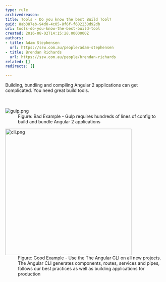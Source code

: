 ```yaml
---
type: rule
archivedreason: 
title: Tools - Do you know the best Build Tool?
guid: 8ab387eb-94d0-4c05-8f6f-f682238d92db
uri: tools-do-you-know-the-best-build-tool
created: 2016-08-02T14:15:28.0000000Z
authors:
- title: Adam Stephensen
  url: https://ssw.com.au/people/adam-stephensen
- title: Brendan Richards
  url: https://ssw.com.au/people/brendan-richards
related: []
redirects: []

---
```



Building, bundling and compiling Angular 2 applications can get complicated. You need great build tools.<br>
<br><excerpt class='endintro'></excerpt><br>
<dl class="badImage"><dt>​​​<img src="/PublishingImages/gulp.png" alt="gulp.png" /></dt><dd>Figure&#58; Bad Example - Gulp requires hundreds of lines of config to build and bundle Angular 2 applications</dd></dl><dl class="goodImage"><dt><img src="/PublishingImages/cli.png" alt="cli.png" style="width&#58;400px;" /></dt><dd>Figure&#58; Go​od Example - Use the The Angular CLI on all new projects. The Angular CLI generates components, routes, services and pipes, follows our best practices as well as building applications for production </dd></dl><br><br>


